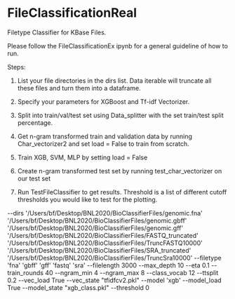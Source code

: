 # FileClassificationReal

Filetype Classifier for KBase Files. 

Please follow the FileClassificationEx ipynb for a general guideline of how to run.

Steps:

1)  List your file directories in the dirs list. Data iterable will truncate all these files and turn them into a dataframe.

2) Specify your parameters for XGBoost and Tf-idf Vectorizer.

3) Split into train/val/test set using Data_splitter with the set train/test split percentage.

4) Get n-gram transformed train and validation data by running Char_vectorizer2 and set load = False to train from scratch.

5) Train XGB, SVM, MLP by setting load = False

6) Create n-gram transformed test set by running test_char_vectorizer on our test set

7) Run TestFileClassifier to get results. Threshold is a list of different cutoff thresholds you would like to test for the plotting.

--dirs '/Users/bf/Desktop/BNL2020/BioClassifierFiles/genomic.fna' '/Users/bf/Desktop/BNL2020/BioClassifierFiles/genomic.gbff' '/Users/bf/Desktop/BNL2020/BioClassifierFiles/genomic.gff' '/Users/bf/Desktop/BNL2020/BioClassifierFiles/FASTQ_truncated' '/Users/bf/Desktop/BNL2020/BioClassifierFiles/TruncFASTQ10000' '/Users/bf/Desktop/BNL2020/BioClassifierFiles/SRA_truncated' '/Users/bf/Desktop/BNL2020/BioClassifierFiles/TruncSra10000' --filetype 'fna' 'gbff' 'gff' 'fastq' 'sra' --filelength 3000 --max_depth 10 --eta 0.1 --train_rounds 40 --ngram_min 4 --ngram_max 8 --class_vocab 12 --ttsplit 0.2 --vec_load True --vec_state "tfidfcv2.pkl" --model 'xgb' --model_load True --model_state "xgb_class.pkl" --threshold 0
